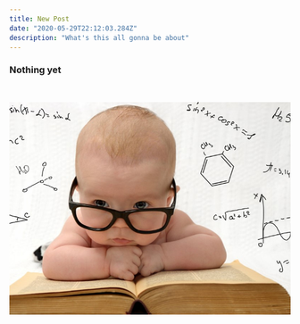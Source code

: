 ```yaml
---
title: New Post
date: "2020-05-29T22:12:03.284Z"
description: "What's this all gonna be about"
---
```


### Nothing yet 

<br>

![Smart Baby](./babybild2.jpg)

